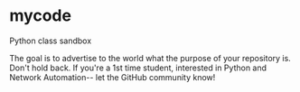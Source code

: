 # mycode
Python class sandbox

The goal is to advertise to the world what the purpose of your repository is. Don't hold back. If you're a 1st time student, interested in Python and Network Automation-- let the GitHub community know!


